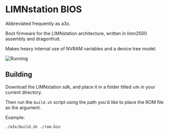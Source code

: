 # LIMNstation BIOS

Abbreviated frequently as a3x.

Boot firmware for the LIMNstation architecture, written in limn2500 assembly and dragonfruit.

Makes heavy internal use of NVRAM variables and a device tree model.

![Running](https://i.imgur.com/TTYU8WT.png)

## Building

Download the LIMNstation sdk, and place it in a folder titled `sdk` in your current directory.

Then run the `build.sh` script using the path you'd like to place the ROM file as the argument.

Example:

`./a3x/build.sh ./rom.bin`
